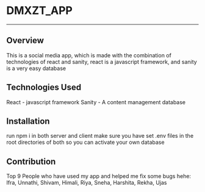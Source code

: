 
# DMXZT_APP
---

## Overview
This is a social media app, which is made with the combination of technologies of react and sanity, react is a javascript framework, and sanity is a very easy database

## Technologies Used
React - javascript framework
Sanity - A content management database

## Installation
run npm i in both server and client
make sure you have set .env files in the root directories of both so you can activate your own database

## Contribution
Top 9 People who have used my app and helped me fix some bugs hehe:
Ifra, Unnathi, Shivam, Himali, Riya, Sneha, Harshita, Rekha, Ujas

